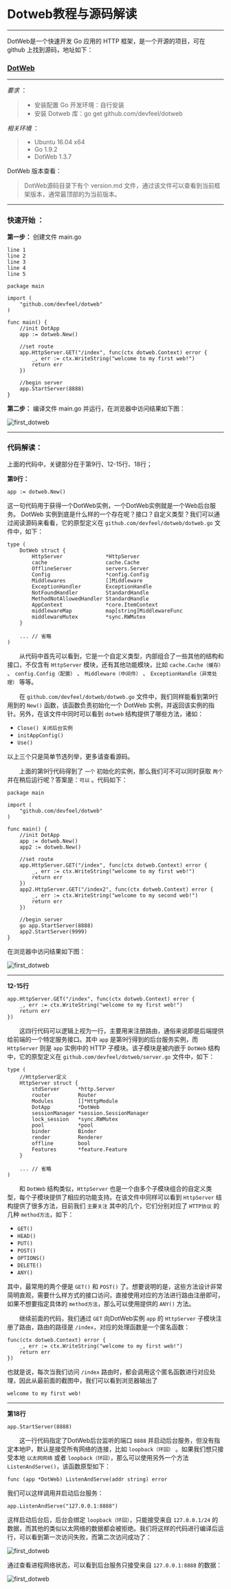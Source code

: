 # Dotweb教程与源码解读

------

DotWeb是一个快速开发 Go 应用的 HTTP 框架，是一个开源的项目，可在 github 上找到源码，地址如下：
### [DotWeb](https://github.com/devfeel/dotweb)

-----

*要求* ：
> * 安装配置 Go 开发环境：自行安装
> * 安装 Dotweb 库：go get github.com/devfeel/dotweb


*相关环境* ：
> * Ubuntu 16.04 x64
> * Go 1.9.2
> * DotWeb 1.3.7

DotWeb 版本查看：
> DotWeb源码目录下有个 version.md 文件，通过该文件可以查看到当前框架版本，通常最顶部的为当前版本。

-----

### **快速开始** ：

**第一步：**
创建文件 main.go

<pre>
<code>line 1</code>
<code>line 2</code>
<code>line 3</code>
<code>line 4</code>
<code>line 5</code>
</pre>

```golang
package main

import (
	"github.com/devfeel/dotweb"
)

func main() {
	//init DotApp
	app := dotweb.New()

	//set route
	app.HttpServer.GET("/index", func(ctx dotweb.Context) error {
		_, err := ctx.WriteString("welcome to my first web!")
		return err
	})

	//begin server
	app.StartServer(8888)
}
```

**第二步：** 
编译文件 main.go 并运行，在浏览器中访问结果如下图：

![first_dotweb](http://p1iazy1u3.bkt.clouddn.com/dotweb1-1.png)


------------

### **代码解读：**

上面的代码中，关键部分在于第9行、12-15行、18行；

**第9行：**

```golang
app := dotweb.New()
```

这一句代码用于获得一个DotWeb实例，一个DotWeb实例就是一个Web后台服务。
DotWeb 实例到底是什么样的一个存在呢？接口？自定义类型？我们可以通过阅读源码来看看，它的原型定义在 `github.com/devfeel/dotweb/dotweb.go` 文件中，如下：

```golang
type (
	DotWeb struct {
		HttpServer              *HttpServer
		cache                   cache.Cache
		OfflineServer           servers.Server
		Config                  *config.Config
		Middlewares             []Middleware
		ExceptionHandler        ExceptionHandle
		NotFoundHandler         StandardHandle
		MethodNotAllowedHandler StandardHandle 
		AppContext              *core.ItemContext
		middlewareMap           map[string]MiddlewareFunc
		middlewareMutex         *sync.RWMutex
	}

    ... // 省略
)
```

&emsp;&emsp;从代码中首先可以看到，它是一个自定义类型，内部组合了一些其他的结构和接口，不仅含有 `HttpServer` 模块，还有其他功能模块，比如 `cache.Cache（缓存）` 、 `config.Config（配置）` 、  `Middleware（中间件）` 、 `ExceptionHandle（异常处理）` 等等。

&emsp;&emsp;在 `github.com/devfeel/dotweb/dotweb.go` 文件中，我们同样能看到第9行用到的 `New()` 函数，该函数负责初始化一个 DotWeb 实例，并返回该实例的指针。另外，在该文件中同时可以看到 `dotweb` 结构提供了哪些方法，诸如：

* `Close() 关闭后台实例` 
* `initAppConfig() `
* `Use()`

以上三个只是简单节选列举，更多请查看源码。


&emsp;&emsp;上面的第9行代码得到了 `一个` 初始化的实例，那么我们可不可以同时获取 `两个` 并在稍后运行呢？答案是：`可以` 。代码如下：

```golang
package main

import (
	"github.com/devfeel/dotweb"
)

func main() {
	//init DotApp
	app := dotweb.New()
	app2 := dotweb.New()

	//set route
	app.HttpServer.GET("/index", func(ctx dotweb.Context) error {
		_, err := ctx.WriteString("welcome to my first web!")
		return err
	})
	app2.HttpServer.GET("/index2", func(ctx dotweb.Context) error {
		_, err := ctx.WriteString("welcome to my second web!")
		return err
	})

	//begin server
	go app.StartServer(8888)
	app2.StartServer(9999)
}
```

在浏览器中访问结果如下图：

![first_dotweb](http://p1iazy1u3.bkt.clouddn.com/dotweb1-2.png)

---

**12-15行**

```golang
app.HttpServer.GET("/index", func(ctx dotweb.Context) error {
    _, err := ctx.WriteString("welcome to my first web!")
    return err
})
```

&emsp;&emsp;这四行代码可以逻辑上视为一行，主要用来注册路由，通俗来说即是后端提供给前端的一个特定服务接口。其中 `app` 是第9行得到的后台服务实例，而 `HttpServer` 则是 `app` 实例中的 HTTP 子模块。该子模块是被内嵌于 `DotWeb` 结构中，它的原型定义在 `github.com/devfeel/dotweb/server.go` 文件中，如下：

```golang
type (
	//HttpServer定义
	HttpServer struct {
		stdServer      *http.Server
		router         Router
		Modules        []*HttpModule
		DotApp         *DotWeb
		sessionManager *session.SessionManager
		lock_session   *sync.RWMutex
		pool           *pool
		binder         Binder
		render         Renderer
		offline        bool
		Features       *feature.Feature
	}
    
    ... // 省略
)
```

&emsp;&emsp;和 `DotWeb` 结构类似，`HttpServer` 也是一个由多个子模块组合的自定义类型，每个子模块提供了相应的功能支持。在该文件中同样可以看到 `HttpServer` 结构提供了很多方法，目前我们 `主要关注` 其中的几个，它们分别对应了 `HTTP协议` 的几种 `method方法`，如下：

* `GET()` 
* `HEAD()`
* `PUT()`
* `POST()`
* `OPTIONS()`
* `DELETE()`
* `ANY()`

其中，最常用的两个便是 `GET()` 和 `POST()` 了。想要说明的是，这些方法设计非常简明直观，需要什么样方式的接口访问，直接使用对应的方法进行路由注册即可，如果不想要指定具体的 `method方法`，那么可以使用提供的 `ANY()` 方法。

&emsp;&emsp;继续前面的代码，我们通过 `GET` 向DotWeb实例 `app` 的 `HttpServer` 子模块注册了路由，路由的路径是 `/index`，对应的处理函数是一个匿名函数：

```golang
func(ctx dotweb.Context) error {
    _, err := ctx.WriteString("welcome to my first web!")
    return err
})
```

也就是说，每次当我们访问 `/index` 路由时，都会调用这个匿名函数进行对应处理，因此从最前面的截图中，我们可以看到浏览器输出了

```
welcome to my first web!
```

----

**第18行**

```golang
app.StartServer(8888)
```
&emsp;&emsp;这一行代码指定了DotWeb后台监听的端口 `8888` 并启动后台服务，但没有指定本地IP，默认是接受所有网络的连接，比如 `loopback（环回）` 。如果我们想只接受本地 `以太网网络` 或者 `loopback（环回）`，那么可以使用另外一个方法 `ListenAndServe()`，该函数原型如下：

```golang
func (app *DotWeb) ListenAndServe(addr string) error
```

我们可以这样调用并启动后台服务：

```golang
app.ListenAndServe("127.0.0.1:8888")
```

这样启动后台后，后台会绑定 `loopback（环回）`，只能接受来自 `127.0.0.1/24` 的数据，而其他的类似以太网络的数据都会被拒绝。我们将这样的代码进行编译后运行，可以看到第一次访问失败，而第二次访问成功了：

![first_dotweb](http://p1iazy1u3.bkt.clouddn.com/dotweb1-3.png)

通过查看进程网络状态，可以看到后台服务只接受来自 `127.0.0.1:8888` 的数据：

![first_dotweb](http://p1iazy1u3.bkt.clouddn.com/dotweb1-4.png)

